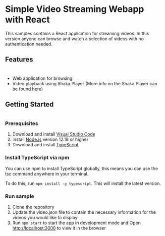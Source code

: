 #  Simple Video Streaming Webapp with React

This samples contains a React application for streaming videos. In this version anyone can browse and watch a selection of videos with no authentication needed.

## Features
#
* Web application for browsing
* Video playback using Shaka Player
(More info on the Shaka Player can be found [here](https://shaka-player-demo.appspot.com/docs/api/tutorial-welcome.html))

## Getting Started
#
### Prerequisites
1. Download and install [Visual Studio Code](https://code.visualstudio.com/Download)
2. Install [Node.js](https://nodejs.org/en/download/) version 12.18 or higher
3. Download and install [TypeScript](https://www.typescriptlang.org/download)

### Install TypeScript via npm

You can use npm to install TypeScript globally, this means you can use the tsc command anywhere in your terminal.

To do this, run ```npm install -g typescript```. This will install the latest version.

### Run sample

1. Clone the repository
2. Update the video.json file to contain the necessary information for the videos you would like to display
3. Run `npm start` to start the app in development mode and Open [http://localhost:3000](http://localhost:3000) to view it in the browser
